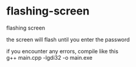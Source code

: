 # flashing-screen
flashing screen  

the screen will flash until you enter the password  
  
if you encounter any errors, compile like this  
g++ main.cpp -lgdi32 -o main.exe  
